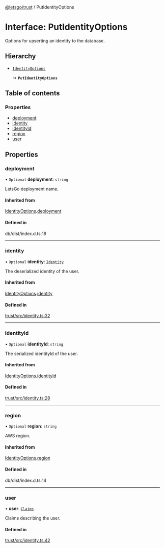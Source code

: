 [@letsgo/trust](../README.md) / PutIdentityOptions

# Interface: PutIdentityOptions

Options for upserting an identity to the database.

## Hierarchy

- [`IdentityOptions`](IdentityOptions.md)

  ↳ **`PutIdentityOptions`**

## Table of contents

### Properties

- [deployment](PutIdentityOptions.md#deployment)
- [identity](PutIdentityOptions.md#identity)
- [identityId](PutIdentityOptions.md#identityid)
- [region](PutIdentityOptions.md#region)
- [user](PutIdentityOptions.md#user)

## Properties

### deployment

• `Optional` **deployment**: `string`

LetsGo deployment name.

#### Inherited from

[IdentityOptions](IdentityOptions.md).[deployment](IdentityOptions.md#deployment)

#### Defined in

db/dist/index.d.ts:18

___

### identity

• `Optional` **identity**: [`Identity`](Identity.md)

The deserialized identity of the user.

#### Inherited from

[IdentityOptions](IdentityOptions.md).[identity](IdentityOptions.md#identity)

#### Defined in

[trust/src/identity.ts:32](https://github.com/47chapters/letsgo/blob/11c7e19/packages/trust/src/identity.ts#L32)

___

### identityId

• `Optional` **identityId**: `string`

The serialized identityId of the user.

#### Inherited from

[IdentityOptions](IdentityOptions.md).[identityId](IdentityOptions.md#identityid)

#### Defined in

[trust/src/identity.ts:28](https://github.com/47chapters/letsgo/blob/11c7e19/packages/trust/src/identity.ts#L28)

___

### region

• `Optional` **region**: `string`

AWS region.

#### Inherited from

[IdentityOptions](IdentityOptions.md).[region](IdentityOptions.md#region)

#### Defined in

db/dist/index.d.ts:14

___

### user

• **user**: [`Claims`](Claims.md)

Claims describing the user.

#### Defined in

[trust/src/identity.ts:42](https://github.com/47chapters/letsgo/blob/11c7e19/packages/trust/src/identity.ts#L42)
